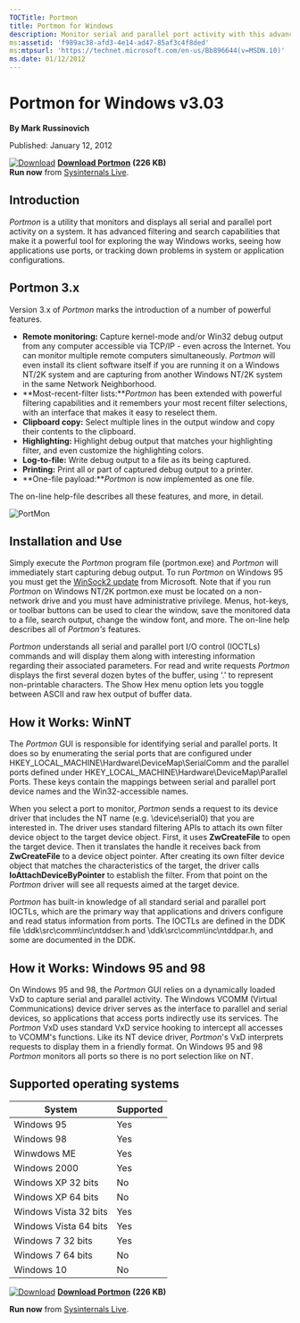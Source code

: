 ```yaml
--- 
TOCTitle: Portmon
title: Portmon for Windows
description: Monitor serial and parallel port activity with this advanced monitoring tool. 
ms:assetid: 'f989ac38-afd3-4e14-ad47-85af3c4f8ded'
ms:mtpsurl: 'https://technet.microsoft.com/en-us/Bb896644(v=MSDN.10)'
ms.date: 01/12/2012
---
```


Portmon for Windows v3.03
=========================

**By Mark Russinovich**

Published: January 12, 2012

[![Download](/media/landing/sysinternals/download_sm.png)](https://download.sysinternals.com/files/PortMon.zip) [**Download Portmon**](https://download.sysinternals.com/files/PortMon.zip) **(226 KB)**  
**Run now** from [Sysinternals Live](https://live.sysinternals.com/portmon.exe).


## Introduction

*Portmon* is a utility that monitors and displays all serial and
parallel port activity on a system. It has advanced filtering and search
capabilities that make it a powerful tool for exploring the way Windows
works, seeing how applications use ports, or tracking down problems in
system or application configurations.  

## Portmon 3.x

Version 3.x of *Portmon* marks the introduction of a number of powerful
features.

-   **Remote monitoring:** Capture kernel-mode and/or Win32 debug output
    from any computer accessible via TCP/IP - even across the Internet.
    You can monitor multiple remote computers simultaneously. *Portmon*
    will even install its client software itself if you are running it
    on a Windows NT/2K system and are capturing from another Windows
    NT/2K system in the same Network Neighborhood.
-   **Most-recent-filter lists:***Portmon* has been extended with
    powerful filtering capabilities and it remembers your most recent
    filter selections, with an interface that makes it easy to reselect
    them.
-   **Clipboard copy:** Select multiple lines in the output window and
    copy their contents to the clipboard.
-   **Highlighting:** Highlight debug output that matches your
    highlighting filter, and even customize the highlighting colors.
-   **Log-to-file:** Write debug output to a file as its being captured.
-   **Printing:** Print all or part of captured debug output to a
    printer.
-   **One-file payload:***Portmon* is now implemented as one file.

The on-line help-file describes all these features, and more, in detail.

![PortMon](/media/landing/sysinternals/PortMon.gif)  

## Installation and Use

Simply execute the *Portmon* program file (portmon.exe) and *Portmon*
will immediately start capturing debug output. To run *Portmon* on
Windows 95 you must get the [WinSock2
update](http://support.microsoft.com/kb/177719) from Microsoft. Note
that if you run *Portmon* on Windows NT/2K portmon.exe must be located
on a non-network drive and you must have administrative privilege.
Menus, hot-keys, or toolbar buttons can be used to clear the window,
save the monitored data to a file, search output, change the window
font, and more. The on-line help describes all of *Portmon's* features.

*Portmon* understands all serial and parallel port I/O control (IOCTLs)
commands and will display them along with interesting information
regarding their associated parameters. For read and write requests
*Portmon* displays the first several dozen bytes of the buffer, using
'.' to represent non-printable characters. The Show Hex menu option lets
you toggle between ASCII and raw hex output of buffer data.  
  

## How it Works: WinNT

The *Portmon* GUI is responsible for identifying serial and parallel
ports. It does so by enumerating the serial ports that are configured
under HKEY\_LOCAL\_MACHINE\\Hardware\\DeviceMap\\SerialComm and the
parallel ports defined under
HKEY\_LOCAL\_MACHINE\\Hardware\\DeviceMap\\Parallel Ports. These keys
contain the mappings between serial and parallel port device names and
the Win32-accessible names.

When you select a port to monitor, *Portmon* sends a request to its
device driver that includes the NT name (e.g. \\device\\serial0) that
you are interested in. The driver uses standard filtering APIs to attach
its own filter device object to the target device object. First, it uses
**ZwCreateFile** to open the target device. Then it translates the
handle it receives back from **ZwCreateFile** to a device object
pointer. After creating its own filter device object that matches the
characteristics of the target, the driver calls
**IoAttachDeviceByPointer** to establish the filter. From that point on
the *Portmon* driver will see all requests aimed at the target device.

*Portmon* has built-in knowledge of all standard serial and parallel
port IOCTLs, which are the primary way that applications and drivers
configure and read status information from ports. The IOCTLs are defined
in the DDK file \\ddk\\src\\comm\\inc\\ntddser.h and
\\ddk\\src\\comm\\inc\\ntddpar.h, and some are documented in the DDK.  
  

## How it Works: Windows 95 and 98

On Windows 95 and 98, the *Portmon* GUI relies on a dynamically loaded
VxD to capture serial and parallel activity. The Windows VCOMM (Virtual
Communications) device driver serves as the interface to parallel and
serial devices, so applications that access ports indirectly use its
services. The *Portmon* VxD uses standard VxD service hooking to
intercept all accesses to VCOMM's functions. Like its NT device driver,
*Portmon*'s VxD interprets requests to display them in a friendly
format. On Windows 95 and 98 *Portmon* monitors all ports so there is no
port selection like on NT.  

## Supported operating systems

| System               | Supported|
|-----------------------|------|
| Windows 95            | Yes  |
| Windows 98            | Yes  |
| Winwdows ME           | Yes  |
| Windows 2000          | Yes  |
| Windows XP 32 bits    | No   |
| Windows XP 64 bits    | No   |
| Windows Vista 32 bits | Yes  |
| Windows Vista 64 bits | Yes  |
| Windows 7 32 bits     | Yes  |
| Windows 7 64 bits     | No   |
| Windows 10            | No   |
  
[![Download](/media/landing/sysinternals/download_sm.png)](https://download.sysinternals.com/files/PortMon.zip) [**Download Portmon**](https://download.sysinternals.com/files/PortMon.zip) **(226 KB)** 

**Run now** from [Sysinternals Live](https://live.sysinternals.com/portmon.exe).
